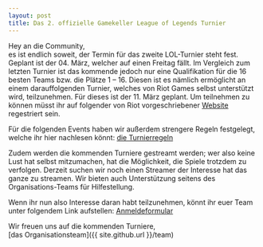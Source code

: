 ```yaml
---
layout: post
title: Das 2. offizielle Gamekeller League of Legends Turnier
---
```


Hey an die Community,             
es ist endlich soweit, der Termin für das zweite LOL-Turnier steht fest. Geplant ist der 04. März, welcher auf einen Freitag fällt. Im Vergleich zum letzten Turnier ist das kommende jedoch nur eine Qualifikation für die 16 besten Teams bzw. die Plätze 1 – 16. Diesen ist es nämlich ermöglicht an einem darauffolgenden Turnier, welches von Riot Games selbst unterstützt wird, teilzunehmen. Für dieses ist der 11. März geplant. Um teilnehmen zu können müsst ihr auf folgender von Riot vorgeschriebener [Website](http://events.euw.leagueoflegends.com/de/content/faq)  regestriert sein.

Für die folgenden Events haben wir außerdem strengere Regeln festgelegt, welche ihr hier nachlesen könnt:
[die Turnierregeln](http://lol.gamekeller.net/turnierregeln/)

Zudem werden die kommenden Turniere gestreamt werden; wer also keine Lust hat selbst mitzumachen, hat die Möglichkeit, die Spiele  trotzdem zu verfolgen.
Derzeit suchen wir noch einen Streamer der Interesse hat das ganze zu streamen. Wir bieten auch Unterstützung seitens des Organisations-Teams für Hilfestellung.

Wenn ihr nun also Interesse daran habt teilzunehmen, könnt ihr euer Team unter folgendem Link aufstellen: [Anmeldeformular](http://goo.gl/forms/xusHcE4Lem)


Wir freuen uns auf die kommenden Turniere,<br>
[das Organisationsteam]({{ site.github.url }}/team)
